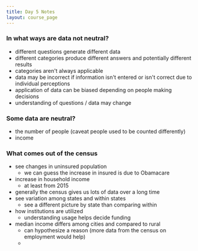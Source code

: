 ```yaml
---
title: Day 5 Notes
layout: course_page
---
```


### In what ways are data not neutral?
- different questions generate different data
- different categories produce different answers and potentially different results
- categories aren't always applicable
- data may be incorrect if information isn't entered or isn't correct due to individual perceptions
- application of data can be biased depending on people making decisions
- understanding of questions / data may change

### Some data are neutral?
- the number of people (caveat people used to be counted differently)
- income

### What comes out of the census
- see changes in uninsured population 
  - we can guess the increase in insured is due to Obamacare
- increase in household income
  - at least from 2015
- generally the census gives us lots of data over a long time
- see variation among states and within states
  - see a different picture by state than comparing within
- how institutions are utilized
  - understanding usage helps decide funding
- median income differs among cities and compared to rural
  - can hypothesize a reason (more data from the census on employment would help)
  - 
